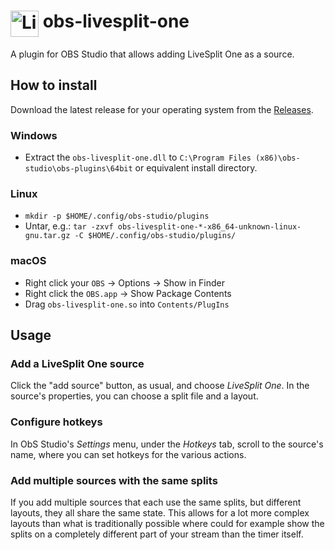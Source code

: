 # <img src="https://raw.githubusercontent.com/LiveSplit/LiveSplit/master/LiveSplit/Resources/Icon.png" alt="LiveSplit" height="42" width="45" align="top"/> obs-livesplit-one

A plugin for OBS Studio that allows adding LiveSplit One as a source.

## How to install

Download the latest release for your operating system from the
[Releases](https://github.com/CryZe/obs-livesplit-one/releases).

### Windows

- Extract the `obs-livesplit-one.dll` to `C:\Program Files
(x86)\obs-studio\obs-plugins\64bit` or equivalent install directory.

### Linux

- `mkdir -p $HOME/.config/obs-studio/plugins`
- Untar, e.g.: `tar -zxvf obs-livesplit-one-*-x86_64-unknown-linux-gnu.tar.gz -C $HOME/.config/obs-studio/plugins/`

### macOS

- Right click your `OBS` -> Options -> Show in Finder
- Right click the `OBS.app` -> Show Package Contents
- Drag `obs-livesplit-one.so` into `Contents/PlugIns`

## Usage

### Add a LiveSplit One source

Click the "add source" button, as usual, and choose _LiveSplit One_. In the
source's properties, you can choose a split file and a layout.

### Configure hotkeys

In ObS Studio's _Settings_ menu, under the _Hotkeys_ tab, scroll to the source's
name, where you can set hotkeys for the various actions.

### Add multiple sources with the same splits

If you add multiple sources that each use the same splits, but different
layouts, they all share the same state. This allows for a lot more complex
layouts than what is traditionally possible where could for example show the
splits on a completely different part of your stream than the timer itself.
